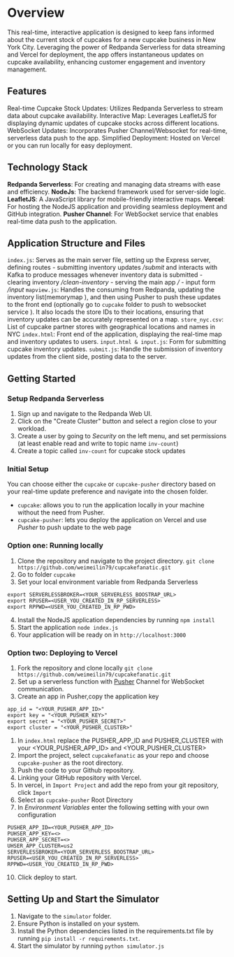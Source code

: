 # Overview

This real-time, interactive application is designed to keep fans informed about the current stock of cupcakes for a new cupcake business in New York City. Leveraging the power of Redpanda Serverless for data streaming and Vercel for deployment, the app offers instantaneous updates on cupcake availability, enhancing customer engagement and inventory management.

## Features

Real-time Cupcake Stock Updates: Utilizes Redpanda Serverless to stream data about cupcake availability.
Interactive Map: Leverages LeafletJS for displaying dynamic updates of cupcake stocks across different locations.
WebSocket Updates: Incorporates Pusher Channel/Websocket for real-time, serverless data push to the app.
Simplified Deployment: Hosted on Vercel or you can run locally for easy deployment.

## Technology Stack

**Redpanda Serverless**: For creating and managing data streams with ease and efficiency.
**NodeJs**: The backend framework used for server-side logic.
**LeafletJS**: A JavaScript library for mobile-friendly interactive maps.
**Vercel**: For hosting the NodeJS application and providing seamless deployment and GitHub integration.
**Pusher Channel**: For WebSocket service that enables real-time data push to the application.

## Application Structure and Files

`index.js`: Serves as the main server file, setting up the Express server, defining routes 
    - submitting inventory updates _/submit_ and interacts with Kafka to produce messages whenever inventory data is submitted
    - clearing inventory _/clean-inventory_ 
    - serving the main app _/_ 
    - input form _/input_
`mapview.js`: Handles the consuming from Redpanda, updating the inventory list(memorymap ), and then using Pusher to push these updates to the front end (optionally go to `cupcake` folder to push to websocket service ). It also locads the store IDs to their locations, ensuring that inventory updates can be accurately represented on a map.
`store_nyc.csv`: List of cupcake partner stores with geographical locations and names in NYC
`index.html`: Front end of the application, displaying the real-time map and inventory updates to users.
`input.html & input.js`: Form for submitting cupcake inventory updates.
`submit.js`: Handle the submission of inventory updates from the client side, posting data to the server.
 

## Getting Started

### Setup Redpanda Serverless

1. Sign up and navigate to the Redpanda Web UI.
2. Click on the "Create Cluster" button and select a region close to your workload.
3. Create a user by going to *Security* on the left menu, and set permissions (at least enable read and write to topic name `inv-count`)
4. Create a topic called  `inv-count` for cupcake stock updates


### Initial Setup
You can choose either the `cupcake` or `cupcake-pusher` directory based on your real-time update preference and navigate into the chosen folder.
- `cupcake`: allows you to run the application locally in your machine without the need from Pusher.
- `cupcake-pusher`: lets you deploy the application on Vercel and use *Pusher* to push update to the web page 



### Option one: Running locally
1. Clone the repository and navigate to the project directory. `git clone https://github.com/weimeilin79/cupcakefanatic.git`
2. Go to folder `cupcake`
3. Set your local environment variable from Redpanda Serverless
```
export SERVERLESSBROKER=<YOUR_SERVERLESS_BOOSTRAP_URL>
export RPUSER=<USER_YOU_CREATED_IN_RP_SERVERLESS>
export RPPWD=<USER_YOU_CREATED_IN_RP_PWD>
```
4. Install the NodeJS application dependencies by running  `npm install`
5. Start the application `node index.js`
6. Your application will be ready on in `http://localhost:3000`


### Option two: Deploying to Vercel
1. Fork the repository and clone locally `git clone https://github.com/weimeilin79/cupcakefanatic.git`
2. Set up a serverless function with [Pusher](https://pusher.com/channels/) Channel for WebSocket communication.
3. Create an app in Pusher,copy the application key 
```
app_id = "<YOUR_PUSHER_APP_ID>"
export key = "<YOUR_PUSHER_KEY>"
export secret = "<YOUR_PUSHER_SECRET>"
export cluster = "<YOUR_PUSHER_CLUSTER>"
```
1. In `index.html` replace the PUSHER_APP_ID and PUSHER_CLUSTER with your <YOUR_PUSHER_APP_ID> and <YOUR_PUSHER_CLUSTER>
2. Import the project, select `cupcakefanatic` as your repo and choose `cupcake-pusher` as the root directory.
3. Push the code to your Github repository.
4. Linking your GitHub repository with Vercel.
5. In vercel, in `Import Project` and add the repo from your git repository, click `Import`
8. Select as `cupcake-pusher` Root Directory  
9. In *Environment Variables* enter the following setting with your own configuration
```
PUSHER_APP_ID=<YOUR_PUSHER_APP_ID>
PUHSER_APP_KEY=<>
PUHSER_APP_SECRET=<>
UHSER_APP_CLUSTER=us2
SERVERLESSBROKER=<YOUR_SERVERLESS_BOOSTRAP_URL>
RPUSER=<USER_YOU_CREATED_IN_RP_SERVERLESS>
RPPWD=<USER_YOU_CREATED_IN_RP_PWD>

```
10. Click deploy to start.


## Setting Up and Start the Simulator
1. Navigate to the `simulator` folder.
2. Ensure Python is installed on your system.
3. Install the Python dependencies listed in the requirements.txt file by running `pip install -r requirements.txt`.
4. Start the simulator by running `python simulator.js`
